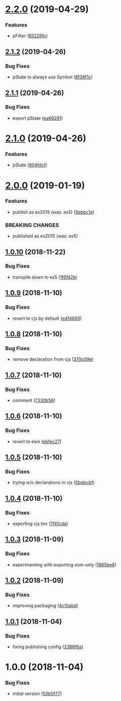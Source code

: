 # [2.2.0](https://github.com/NaturalCycles/promise-lib/compare/v2.1.2...v2.2.0) (2019-04-29)


### Features

* pFilter ([65226fc](https://github.com/NaturalCycles/promise-lib/commit/65226fc))

## [2.1.2](https://github.com/NaturalCycles/promise-lib/compare/v2.1.1...v2.1.2) (2019-04-26)


### Bug Fixes

* pState to always use Symbol ([8f38f1c](https://github.com/NaturalCycles/promise-lib/commit/8f38f1c))

## [2.1.1](https://github.com/NaturalCycles/promise-lib/compare/v2.1.0...v2.1.1) (2019-04-26)


### Bug Fixes

* export pState ([ea69291](https://github.com/NaturalCycles/promise-lib/commit/ea69291))

# [2.1.0](https://github.com/NaturalCycles/promise-lib/compare/v2.0.0...v2.1.0) (2019-04-26)


### Features

* pState ([904fdcf](https://github.com/NaturalCycles/promise-lib/commit/904fdcf))

# [2.0.0](https://github.com/NaturalCycles/promise-lib/compare/v1.0.10...v2.0.0) (2019-01-19)


### Features

* publish as es2015 (was: es5) ([9ebbc1e](https://github.com/NaturalCycles/promise-lib/commit/9ebbc1e))


### BREAKING CHANGES

* published as es2015 (was: es5)

## [1.0.10](https://github.com/NaturalCycles/promise-lib/compare/v1.0.9...v1.0.10) (2018-11-22)


### Bug Fixes

* transpile down to es5 ([1f6f42b](https://github.com/NaturalCycles/promise-lib/commit/1f6f42b))

## [1.0.9](https://github.com/NaturalCycles/promise-lib/compare/v1.0.8...v1.0.9) (2018-11-10)


### Bug Fixes

* revert to cjs by default ([ed14693](https://github.com/NaturalCycles/promise-lib/commit/ed14693))

## [1.0.8](https://github.com/NaturalCycles/promise-lib/compare/v1.0.7...v1.0.8) (2018-11-10)


### Bug Fixes

* remove declaration from cjs ([370c09e](https://github.com/NaturalCycles/promise-lib/commit/370c09e))

## [1.0.7](https://github.com/NaturalCycles/promise-lib/compare/v1.0.6...v1.0.7) (2018-11-10)


### Bug Fixes

* comment ([7330b56](https://github.com/NaturalCycles/promise-lib/commit/7330b56))

## [1.0.6](https://github.com/NaturalCycles/promise-lib/compare/v1.0.5...v1.0.6) (2018-11-10)


### Bug Fixes

* revert to esm ([ebfec27](https://github.com/NaturalCycles/promise-lib/commit/ebfec27))

## [1.0.5](https://github.com/NaturalCycles/promise-lib/compare/v1.0.4...v1.0.5) (2018-11-10)


### Bug Fixes

* trying w/o declarations in cjs ([0bebcbf](https://github.com/NaturalCycles/promise-lib/commit/0bebcbf))

## [1.0.4](https://github.com/NaturalCycles/promise-lib/compare/v1.0.3...v1.0.4) (2018-11-10)


### Bug Fixes

* exporting cjs too ([7f41cda](https://github.com/NaturalCycles/promise-lib/commit/7f41cda))

## [1.0.3](https://github.com/NaturalCycles/promise-lib/compare/v1.0.2...v1.0.3) (2018-11-09)


### Bug Fixes

* experimenting with exporting esm-only ([1865be6](https://github.com/NaturalCycles/promise-lib/commit/1865be6))

## [1.0.2](https://github.com/NaturalCycles/promise-lib/compare/v1.0.1...v1.0.2) (2018-11-09)


### Bug Fixes

* improving packaging ([4c10abd](https://github.com/NaturalCycles/promise-lib/commit/4c10abd))

## [1.0.1](https://github.com/NaturalCycles/promise-lib/compare/v1.0.0...v1.0.1) (2018-11-04)


### Bug Fixes

* fixing publishing config ([2386f6a](https://github.com/NaturalCycles/promise-lib/commit/2386f6a))

# 1.0.0 (2018-11-04)


### Bug Fixes

* initial version ([53b0f77](https://github.com/NaturalCycles/promise-lib/commit/53b0f77))
